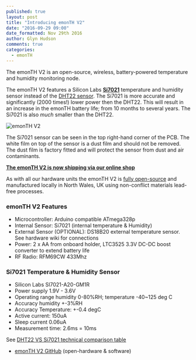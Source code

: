 ```yaml
---
published: true
layout: post
title: "Introducing emonTH V2"
date: "2016-09-29 09:00"
date_formatted: Nov 29th 2016
author: Glyn Hudson
comments: true
categories:
  - emonTH
---
```



The emonTH V2 is an open-source, wireless, battery-powered temperature and humidity monitoring node.


The emonTH V2 features a Silicon Labs **[Si7021](https://www.silabs.com/Support%20Documents%2FTechnicalDocs%2FSi7021-A20.pdf)** temperature and humidity sensor instead of the [DHT22 sensor](http://shop.openenergymonitor.com/dht22-temperature-humidity-sensor-am2302/). The Si7021 is more accurate and significantly (2000 times!) lower power then the DHT22. This will result in an increase in the emonTH battery life; from 10 months to several years. The Si7021 is also *much* smaller than the DHT22.

![emonTH V2]({{site.image_path}}/emonth2.jpg)

The Si7021 sensor can be seen in the top right-hand corner of the PCB. The white film on top of the sensor is a dust film and should not be removed. The dust film is factory fitted and will protect the sensor from dust and air contaminants.

**[The emonTH V2 is now shipping via our online shop](https://shop.openenergymonitor.com/emonth-temperature-humidity-node/)**

As with all our hardware units the emonTH V2 is [fully open-source](https://github.com/openenergymonitor/emonth2) and manufactured locally in North Wales, UK using non-conflict materials lead-free processes.


<!--more-->


### emonTH V2 Features

- Microcontroller: Arduino compatible ATmega328p
- Internal Sensor: Si7021 (internal temperature & Humidity)
- External Sensor (OPTIONAL): DS18B20 external temperature sensor. See hardware wiki for connections
- Power: 2 x AA from onboard holder, LTC3525 3.3V DC-DC boost converter to extend battery life
- RF Radio: RFM69CW 433Mhz
 

### Si7021 Temperature & Humidity Sensor

- Silicon Labs SI7021-A20-GM1R
- Power supply 1.9V - 3.6V
- Operating range humidity 0-80%RH; temperature -40~125 deg C
- Accuracy humidity +-3%RH
- Accuracy Temperature: +-0.4 degC
- Active current: 150uA
- Sleep current 0.06uA
- Measurement time: 2.6ms = 10ms

See [DHT22 VS Si7021 technical comparison table](https://github.com/openenergymonitor/emonth2/tree/master/sensor)

- [emonTH V2 GitHub](https://github.com/openenergymonitor/emonth2) (open-hardware & software)



